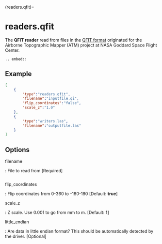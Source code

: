 (readers.qfit)=

# readers.qfit

The **QFIT reader** read from files in the [QFIT format] originated for the
Airborne Topographic Mapper (ATM) project at NASA Goddard Space Flight Center.

```{eval-rst}
.. embed::

```

## Example

```json
[
    {
        "type":"readers.qfit",
        "filename":"inputfile.qi",
        "flip_coordinates":"false",
        "scale_z":"1.0"
    },
    {
        "type":"writers.las",
        "filename":"outputfile.las"
    }
]
```

## Options

filename

: File to read from \[Required\]

```{include} reader_opts.md
```

flip_coordinates

: Flip coordinates from 0-360 to -180-180 \[Default: **true**\]

scale_z

: Z scale. Use 0.001 to go from mm to m. \[Default: **1**\]

little_endian

: Are data in little endian format? This should be automatically detected
  by the driver. \[Optional\]

[qfit format]: http://nsidc.org/data/docs/daac/icebridge/ilatm1b/docs/ReadMe.qfit.txt

